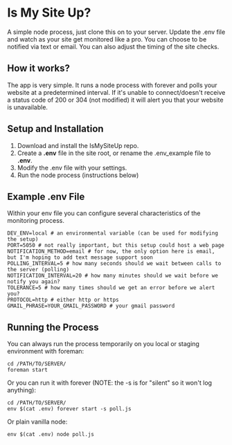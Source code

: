 Is My Site Up?
==============

A simple node process, just clone this on to your server. Update the .env file
and watch as your site get monitored like a pro. You can choose to be notified
via text or email. You can also adjust the timing of the site checks.

How it works?
-------------

The app is very simple. It runs a node process with forever and polls your
website at a predetermined interval. If it's unable to connect/doesn't receive
a status code of 200 or 304 (not modified) it will alert you that your website
is unavailable.

Setup and Installation
----------------------

1. Download and install the IsMySiteUp repo.
2. Create a **.env** file in the site root, or rename the .env_example file to **.env**.
3. Modify the .env file with your settings.
4. Run the node process (instructions below)

Example .env File
-----------------

Within your env file you can configure several characteristics of the monitoring process.
```
DEV_ENV=local # an environmental variable (can be used for modifying the setup)
PORT=5050 # not really important, but this setup could host a web page
NOTIFICATION_METHOD=email # for now, the only option here is email, but I'm hoping to add text message support soon
POLLING_INTERVAL=5 # how many seconds should we wait between calls to the server (polling)
NOTIFICATION_INTERVAL=20 # how many minutes should we wait before we notify you again?
TOLERANCE=5 # how many times should we get an error before we alert you?
PROTOCOL=http # either http or https
GMAIL_PHRASE=YOUR_GMAIL_PASSWORD # your gmail password
```

Running the Process
-------------------

You can always run the process temporarily on you local or staging environment with foreman:

```
cd /PATH/TO/SERVER/
foreman start
```

Or you can run it with forever (NOTE: the -s is for "silent" so it won't log anything):

```
cd /PATH/TO/SERVER/
env $(cat .env) forever start -s poll.js
```

Or plain vanilla node:

```
env $(cat .env) node poll.js
```